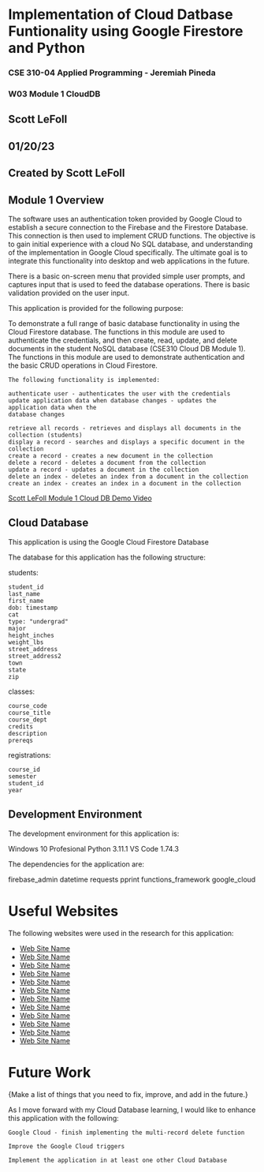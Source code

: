 # Implementation of Cloud Datbase Funtionality using Google Firestore and Python

### CSE 310-04 Applied Programming - Jeremiah Pineda
### W03 Module 1 CloudDB
## Scott LeFoll
## 01/20/23
## Created by Scott LeFoll

## Module 1 Overview

The software uses an authentication token provided by Google Cloud to establish a secure connection 
to the Firebase and the Firestore Database. This connection is then used to implement CRUD 
functions. The objective is to gain initial experience with a cloud No SQL database, and 
understanding of the implementation in Google Cloud specifically. The ultimate goal is to integrate
this functionality into desktop and web applications in the future.

There is a basic on-screen menu that provided simple user prompts, and captures input that is 
used to feed the database operations. There is basic validation provided on the user input.

This application is provided for the following purpose:

To demonstrate a full range of basic database functionality in using the Cloud Firestore 
    database. The functions in this module are used to authenticate the credentials, and then 
    create, read, update, and delete documents in the student NoSQL database 
    (CSE310 Cloud DB Module 1). The functions in this module are used to demonstrate
    authentication and the basic CRUD operations in Cloud Firestore.
    
    The following functionality is implemented:
    
    authenticate user - authenticates the user with the credentials
    update application data when database changes - updates the application data when the 
    database changes
    
    retrieve all records - retrieves and displays all documents in the collection (students)
    display a record - searches and displays a specific document in the collection
    create a record - creates a new document in the collection
    delete a record - deletes a document from the collection
    update a record - updates a document in the collection
    delete an index - deletes an index from a document in the collection
    create an index - creates an index in a document in the collection

[Scott LeFoll Module 1 Cloud DB Demo Video](https://youtu.be/9vuWtdHKhhA)

## Cloud Database

This application is using the Google Cloud Firestore Database

The database for this application has the following structure:

students:

    student_id
    last_name
    first_name
    dob: timestamp
    cat
    type: "undergrad"
    major
    height_inches
    weight_lbs
    street_address
    street_address2
    town
    state
    zip

classes:

    course_code
    course_title
    course_dept
    credits
    description
    prereqs

registrations:

    course_id
    semester
    student_id
    year



## Development Environment

The development environment for this application is:

Windows 10 Profesional
Python 3.11.1
VS Code 1.74.3

The dependencies for the application are:

firebase_admin
datetime
requests
pprint
functions_framework
google_cloud


# Useful Websites

The following websites were used in the research for this application:

- [Web Site Name](https://javascript.plainenglish.io/firebase-cloud-functions-tutorial-creating-a-rest-api-8cbc51479f80)
- [Web Site Name](https://javascript.plainenglish.io/firebase-cloud-functions-tutorial-firestore-trigger-functions-90bb3c3f9ea8)
- [Web Site Name](https://itnext.io/cloud-functions-firestore-triggers-d6fa30169ec8)
- [Web Site Name](https://stackoverflow.com/questions/57570202/universal-firestore-trigger-for-all-documents)
- [Web Site Name](https://cloud.google.com/functions/docs/tutorials/storage#functions-clone-sample-repository-python)
- [Web Site Name](https://medium.com/google-cloud/setup-and-invoke-cloud-functions-using-python-e801a8633096)
- [Web Site Name](https://pypi.org/project/python-firebase/)
- [Web Site Name](https://cloud.google.com/docs/authentication/application-default-credentials)
- [Web Site Name](https://cloud.google.com/sdk/docs/)
- [Web Site Name](https://saveyourtime.medium.com/firebase-cloud-firestore-add-set-update-delete-get-data-6da566513b1b)
- [Web Site Name](https://clemfournier.medium.com/make-crud-operations-on-firebase-firestore-in-python-d51ab6aa98af)
- [Web Site Name](https://towardsdatascience.com/essentials-for-working-with-firestore-in-python-372f859851f7)

# Future Work

{Make a list of things that you need to fix, improve, and add in the future.}

As I move forward with my Cloud Database learning, I would like to enhance this application with the following:
    
    Google Cloud - finish implementing the multi-record delete function
    
    Improve the Google Cloud triggers
    
    Implement the application in at least one other Cloud Database
